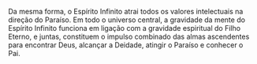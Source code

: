 ﻿Da mesma forma, o Espírito Infinito atrai todos os valores intelectuais na direção do Paraíso. Em todo o universo central, a gravidade da mente do Espírito Infinito funciona em ligação com a gravidade espiritual do Filho Eterno, e juntas, constituem o impulso combinado das almas ascendentes para encontrar Deus, alcançar a Deidade, atingir o Paraíso e conhecer o Pai.